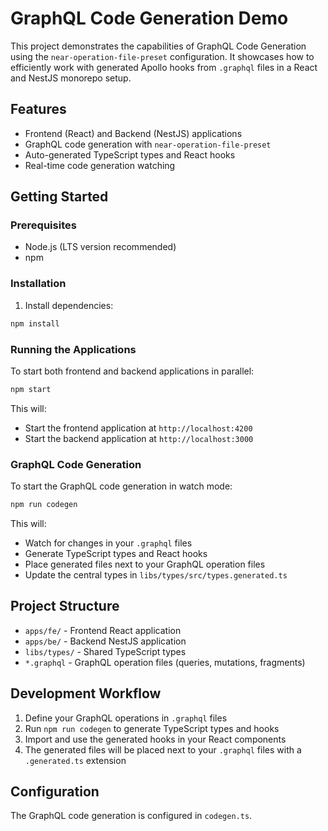 # GraphQL Code Generation Demo

This project demonstrates the capabilities of GraphQL Code Generation using the `near-operation-file-preset` configuration. It showcases how to efficiently work with generated Apollo hooks from `.graphql` files in a React and NestJS monorepo setup.

## Features

- Frontend (React) and Backend (NestJS) applications
- GraphQL code generation with `near-operation-file-preset`
- Auto-generated TypeScript types and React hooks
- Real-time code generation watching

## Getting Started

### Prerequisites

- Node.js (LTS version recommended)
- npm

### Installation

1. Install dependencies:

```bash
npm install
```

### Running the Applications

To start both frontend and backend applications in parallel:

```bash
npm start
```

This will:

- Start the frontend application at `http://localhost:4200`
- Start the backend application at `http://localhost:3000`

### GraphQL Code Generation

To start the GraphQL code generation in watch mode:

```bash
npm run codegen
```

This will:

- Watch for changes in your `.graphql` files
- Generate TypeScript types and React hooks
- Place generated files next to your GraphQL operation files
- Update the central types in `libs/types/src/types.generated.ts`

## Project Structure

- `apps/fe/` - Frontend React application
- `apps/be/` - Backend NestJS application
- `libs/types/` - Shared TypeScript types
- `*.graphql` - GraphQL operation files (queries, mutations, fragments)

## Development Workflow

1. Define your GraphQL operations in `.graphql` files
2. Run `npm run codegen` to generate TypeScript types and hooks
3. Import and use the generated hooks in your React components
4. The generated files will be placed next to your `.graphql` files with a `.generated.ts` extension

## Configuration

The GraphQL code generation is configured in `codegen.ts`.
